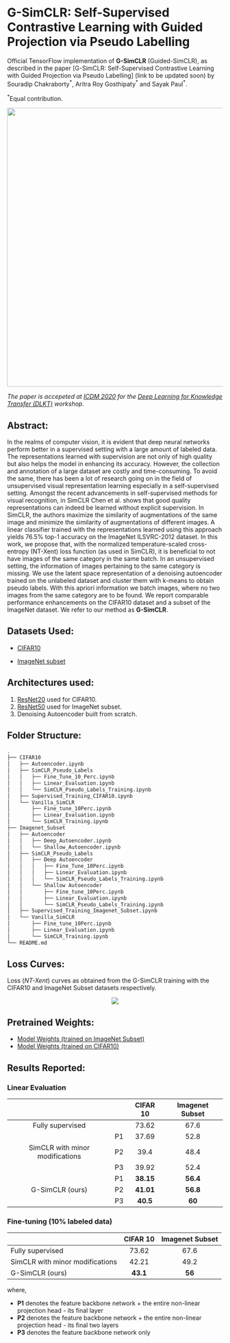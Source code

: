 # G-SimCLR: Self-Supervised Contrastive Learning with Guided Projection via Pseudo Labelling

Official TensorFlow implementation of **G-SimCLR** (Guided-SimCLR), as described in the paper [G-SimCLR: Self-Supervised Contrastive Learning with Guided Projection via Pseudo Labelling] (link to be updated soon) by Souradip Chakraborty<sup>\*</sup>, Aritra Roy Gosthipaty<sup>\*</sup> and Sayak Paul<sup>\*</sup>.

<sup>\*</sup>Equal contribution.

<div align="center"><img src="https://github.com/ariG23498/SimCLR_PseudoLabel/blob/master/Assets/Images/Methodology.png" width="650"></img></div>

*The paper is accepeted at [ICDM 2020](http://icdm2020.bigke.org/) for the [Deep Learning for Knowledge Transfer (DLKT)](https://fuzhenzhuang.github.io/DLKT2020/index.html) workshop.* 

## Abstract:

In the realms of computer vision,  it is evident that deep neural networks perform better in a supervised setting with a large amount of labeled data. The representations learned with supervision are not only of high quality but also helps the model in enhancing its accuracy. However, the collection and annotation of a large dataset are costly and time-consuming. To avoid the same, there has been a lot of research going on in the field of unsupervised visual representation learning especially in a self-supervised setting. Amongst the recent advancements in self-supervised methods for visual recognition, in SimCLR Chen et al. shows that good quality representations can indeed be learned without explicit supervision. In SimCLR, the authors maximize the similarity of augmentations of the same image and minimize the similarity of augmentations of different images. A linear classifier trained with the representations learned using this approach yields 76.5% top-1 accuracy on the ImageNet ILSVRC-2012 dataset. In this work, we propose that, with the normalized temperature-scaled cross-entropy (NT-Xent) loss function (as used in SimCLR), it is beneficial to not have images of the same category in the same batch. In an unsupervised setting, the information of images pertaining to the same category is missing. We use the latent space representation of a denoising autoencoder trained on the unlabeled dataset and cluster them with k-means to obtain pseudo labels. With this apriori information we batch images, where no two images from the same category are to be found. We report comparable performance enhancements on the CIFAR10 dataset and a subset of the ImageNet dataset. We refer to our method as **G-SimCLR**.     

## Datasets Used:

* [CIFAR10](https://www.cs.toronto.edu/~kriz/cifar.html)

* [ImageNet subset](https://github.com/thunderInfy/imagenet-5-categories)

## Architectures used:

1. [ResNet20](https://github.com/GoogleCloudPlatform/keras-idiomatic-programmer/blob/master/zoo/resnet/resnet_cifar10.py) used for CIFAR10.
2. [ResNet50](https://keras.io/api/applications/resnet/) used for ImageNet subset.
3. Denoising Autoencoder built from scratch.

## Folder Structure:

```bash
.
├── CIFAR10
│   ├── Autoencoder.ipynb
│   ├── SimCLR_Pseudo_Labels
│   │   ├── Fine_Tune_10_Perc.ipynb
│   │   ├── Linear_Evaluation.ipynb
│   │   └── SimCLR_Pseudo_Labels_Training.ipynb
│   ├── Supervised_Training_CIFAR10.ipynb
│   └── Vanilla_SimCLR
│       ├── Fine_tune_10Perc.ipynb
│       ├── Linear_Evaluation.ipynb
│       └── SimCLR_Training.ipynb
├── Imagenet_Subset
│   ├── Autoencoder
│   │   ├── Deep_Autoencoder.ipynb
│   │   └── Shallow_Autoencoder.ipynb
│   ├── SimCLR_Pseudo_Labels
│   │   ├── Deep Autoencoder
│   │   │   ├── Fine_Tune_10Perc.ipynb
│   │   │   ├── Linear_Evaluation.ipynb
│   │   │   └── SimCLR_Pseudo_Labels_Training.ipynb
│   │   └── Shallow Autoencoder
│   │       ├── Fine_tune_10Perc.ipynb
│   │       ├── Linear_Evaluation.ipynb
│   │       └── SimCLR_Pseudo_Labels_Training.ipynb
│   ├── Supervised_Training_Imagenet_Subset.ipynb
│   └── Vanilla_SimCLR
│       ├── Fine_tune_10Perc.ipynb
│       ├── Linear_Evaluation.ipynb
│       └── SimCLR_Training.ipynb
└── README.md
```

## Loss Curves:

Loss (*NT-Xent*) curves as obtained from the G-SimCLR training with the CIFAR10 and ImageNet Subset datasets respectively.

<div align="center"><img src="https://github.com/ariG23498/SimCLR_PseudoLabel/blob/master/Assets/Images/Loss_Curves.png"></img></div>

## Pretrained Weights:

* [Model Weights (trained on ImageNet Subset)](https://github.com/ariG23498/G-SimCLR/releases/tag/v3.0)
* [Model Weights (trained on CIFAR10)](https://github.com/ariG23498/G-SimCLR/releases/tag/v2.0)

## Results Reported:

### Linear Evaluation

|                                 	|    	| CIFAR 10 	| Imagenet Subset 	|
|:-------------------------------:	|:--:	|:--------:	|:---------------:	|
|         Fully supervised        	|    	|   73.62  	|       67.6      	|
|                                 	| P1 	|   37.69  	|       52.8      	|
| SimCLR with minor modifications 	| P2 	|   39.4   	|       48.4      	|
|                                 	| P3 	|   39.92  	|       52.4      	|
|                                 	| P1 	|   **38.15**  	|       **56.4**      	|
|         G-SimCLR (ours)         	| P2 	|   **41.01**  	|       **56.8**      	|
|                                 	| P3 	|   **40.5**   	|        **60**       	|

### Fine-tuning (10% labeled data)

|                                 	| CIFAR 10 	| Imagenet Subset 	|
|---------------------------------	|:--------:	|:---------------:	|
|         Fully supervised        	|   73.62  	|       67.6      	|
| SimCLR with minor modifications 	|   42.21  	|       49.2      	|
|         G-SimCLR (ours)         	|   **43.1**   	|        **56**       	|

where, 

- **P1** denotes the feature backbone network + the entire non-linear projection head - its final layer
- **P2** denotes the feature backbone network + the entire non-linear projection head - its final two layers
- **P3** denotes the feature backbone network only
